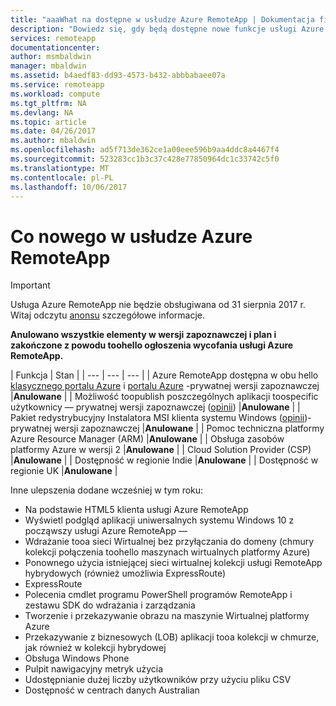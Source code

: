```yaml
---
title: "aaaWhat na dostępne w usłudze Azure RemoteApp | Dokumentacja firmy Microsoft"
description: "Dowiedz się, gdy będą dostępne nowe funkcje usługi Azure RemoteApp"
services: remoteapp
documentationcenter: 
author: msmbaldwin
manager: mbaldwin
ms.assetid: b4aedf83-dd93-4573-b432-abbbabaee07a
ms.service: remoteapp
ms.workload: compute
ms.tgt_pltfrm: NA
ms.devlang: NA
ms.topic: article
ms.date: 04/26/2017
ms.author: mbaldwin
ms.openlocfilehash: ad5f713de362ce1a00eee596b9aa4ddc8a4467f4
ms.sourcegitcommit: 523283cc1b3c37c428e77850964dc1c33742c5f0
ms.translationtype: MT
ms.contentlocale: pl-PL
ms.lasthandoff: 10/06/2017
---
```

# <a name="whats-coming-in-azure-remoteapp"></a>Co nowego w usłudze Azure RemoteApp
> [!IMPORTANT]
> Usługa Azure RemoteApp nie będzie obsługiwana od 31 sierpnia 2017 r. Witaj odczytu [anonsu](https://go.microsoft.com/fwlink/?linkid=821148) szczegółowe informacje.
> 
> 

**Anulowano wszystkie elementy w wersji zapoznawczej i plan i zakończone z powodu toohello ogłoszenia wycofania usługi Azure RemoteApp.**

| Funkcja | Stan |
| --- | --- | --- |
| Azure RemoteApp dostępna w obu hello [klasycznego portalu Azure](http://manage.windowsazure.com) i [portalu Azure](https://portal.azure.com) -prywatnej wersji zapoznawczej |**Anulowane** |
| Możliwość toopublish poszczególnych aplikacji toospecific użytkownicy — prywatnej wersji zapoznawczej ([opinii](https://feedback.azure.com/forums/247748-azure-remoteapp/suggestions/6067043-allow-the-ability-to-publish-specific-apps-to-spec/)) |**Anulowane** |
| Pakiet redystrybucyjny Instalatora MSI klienta systemu Windows ([opinii](https://feedback.azure.com/forums/247748-azure-remoteapp/suggestions/6627191-client-deployment-provide-an-msi-package-to-allo/))-prywatnej wersji zapoznawczej |**Anulowane** |
| Pomoc techniczna platformy Azure Resource Manager (ARM) |**Anulowane** |
| Obsługa zasobów platformy Azure w wersji 2 |**Anulowane** |
| Cloud Solution Provider (CSP) |**Anulowane** |
| Dostępność w regionie Indie |**Anulowane** |
| Dostępność w regionie UK |**Anulowane** |

Inne ulepszenia dodane wcześniej w tym roku:

* Na podstawie HTML5 klienta usługi Azure RemoteApp
* Wyświetl podgląd aplikacji uniwersalnych systemu Windows 10 z począwszy usługi Azure RemoteApp —
* Wdrażanie tooa sieci Wirtualnej bez przyłączania do domeny (chmury kolekcji połączenia toohello maszynach wirtualnych platformy Azure)
* Ponownego użycia istniejącej sieci wirtualnej kolekcji usługi RemoteApp hybrydowych (również umożliwia ExpressRoute)
* ExpressRoute
* Polecenia cmdlet programu PowerShell programów RemoteApp i zestawu SDK do wdrażania i zarządzania
* Tworzenie i przekazywanie obrazu na maszynie Wirtualnej platformy Azure
* Przekazywanie z biznesowych (LOB) aplikacji tooa kolekcji w chmurze, jak również w kolekcji hybrydowej
* Obsługa Windows Phone
* Pulpit nawigacyjny metryk użycia
* Udostępnianie dużej liczby użytkowników przy użyciu pliku CSV
* Dostępność w centrach danych Australian

